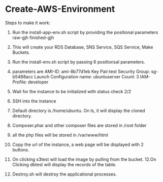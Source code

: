 # Create-AWS-Environment

Steps to make it work:

1. Run the install-app-env.sh script by providing the positional parameters raw-gjh finished-gjh
2. This will create your RDS Database, SNS Service, SQS Service, Make Buckets.
3. Run the install-env.sh script by passing 6 positionsal parameters.
4. parameters are AMI-ID: ami-8b77d1eb 
Key Pair:test 
Security Group: sg-b5488acc 
Launch Configuration name: ubuntuserver 
Count: 3 
IAM-Profile: developer

5. Wait for the instance to be initialized with status check 2/2
6. SSH into the instance
7. Default directory is /home/ubuntu. On ls, it will display the cloned directory.
8. Composer.phar and other composer files are stored in /root folder 
9. all the php files will be stored in /var/www/html
10. Copy the url of the instance, a web page will be displayed with 2 buttons.
11. On clicking s3test will load the image by pulling from the bucket.
12.On Clicking dbtest will display the records of the table.
13. Destroy.sh will destroy the applicational processes.

